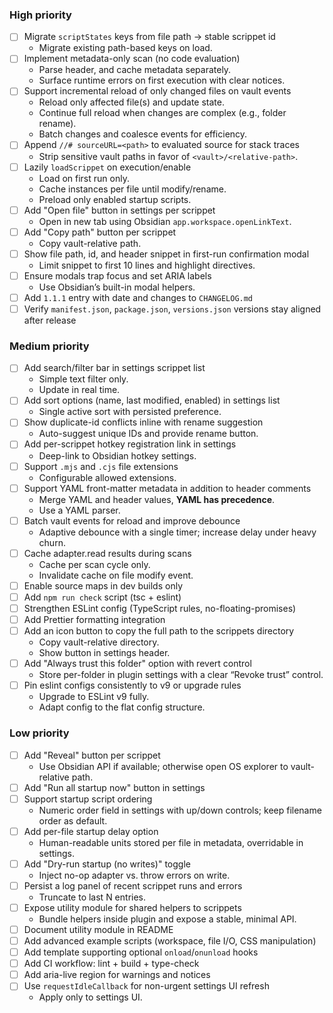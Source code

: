 ### High priority
- [ ] Migrate `scriptStates` keys from file path → stable scrippet id
  - Migrate existing path-based keys on load.
- [ ] Implement metadata-only scan (no code evaluation)
  - Parse header, and cache metadata separately.
  - Surface runtime errors on first execution with clear notices.
- [ ] Support incremental reload of only changed files on vault events
  - Reload only affected file(s) and update state.
  - Continue full reload when changes are complex (e.g., folder rename).
  - Batch changes and coalesce events for efficiency.
- [ ] Append `//# sourceURL=<path>` to evaluated source for stack traces
  - Strip sensitive vault paths in favor of `<vault>/<relative-path>`.
- [ ] Lazily `loadScrippet` on execution/enable
  - Load on first run only.
  - Cache instances per file until modify/rename.
  - Preload only enabled startup scripts.
- [ ] Add "Open file" button in settings per scrippet
  - Open in new tab using Obsidian `app.workspace.openLinkText`.
- [ ] Add "Copy path" button per scrippet
  - Copy vault-relative path.
- [ ] Show file path, id, and header snippet in first-run confirmation modal
  - Limit snippet to first 10 lines and highlight directives.
- [ ] Ensure modals trap focus and set ARIA labels
  - Use Obsidian’s built-in modal helpers.
- [ ] Add `1.1.1` entry with date and changes to `CHANGELOG.md`
- [ ] Verify `manifest.json`, `package.json`, `versions.json` versions stay aligned after release

### Medium priority
- [ ] Add search/filter bar in settings scrippet list
  - Simple text filter only.
  - Update in real time.
- [ ] Add sort options (name, last modified, enabled) in settings list
  - Single active sort with persisted preference.
- [ ] Show duplicate-id conflicts inline with rename suggestion
  - Auto-suggest unique IDs and provide rename button.
- [ ] Add per-scrippet hotkey registration link in settings
  - Deep-link to Obsidian hotkey settings.
- [ ] Support `.mjs` and `.cjs` file extensions
  - Configurable allowed extensions.
- [ ] Support YAML front-matter metadata in addition to header comments
  - Merge YAML and header values, **YAML has precedence**.
  - Use a YAML parser.
- [ ] Batch vault events for reload and improve debounce
  - Adaptive debounce with a single timer; increase delay under heavy churn.
- [ ] Cache adapter.read results during scans
  - Cache per scan cycle only.
  - Invalidate cache on file modify event.
- [ ] Enable source maps in dev builds only
- [ ] Add `npm run check` script (tsc + eslint)
- [ ] Strengthen ESLint config (TypeScript rules, no-floating-promises)
- [ ] Add Prettier formatting integration
- [ ] Add an icon button to copy the full path to the scrippets directory
  - Copy vault-relative directory.
  - Show button in settings header.
- [ ] Add "Always trust this folder" option with revert control
  - Store per-folder in plugin settings with a clear “Revoke trust” control.
- [ ] Pin eslint configs consistently to v9 or upgrade rules
  - Upgrade to ESLint v9 fully.
  - Adapt config to the flat config structure.

### Low priority
- [ ] Add "Reveal" button per scrippet
  - Use Obsidian API if available; otherwise open OS explorer to vault-relative path.
- [ ] Add "Run all startup now" button in settings
- [ ] Support startup script ordering
  - Numeric order field in settings with up/down controls; keep filename order as default.
- [ ] Add per-file startup delay option
  - Human-readable units stored per file in metadata, overridable in settings.
- [ ] Add "Dry-run startup (no writes)" toggle
  - Inject no-op adapter vs. throw errors on write.
- [ ] Persist a log panel of recent scrippet runs and errors
  - Truncate to last N entries.
- [ ] Expose utility module for shared helpers to scrippets
  - Bundle helpers inside plugin and expose a stable, minimal API.
- [ ] Document utility module in README
- [ ] Add advanced example scripts (workspace, file I/O, CSS manipulation)
- [ ] Add template supporting optional `onload`/`onunload` hooks
- [ ] Add CI workflow: lint + build + type-check
- [ ] Add aria-live region for warnings and notices
- [ ] Use `requestIdleCallback` for non-urgent settings UI refresh
  - Apply only to settings UI.

